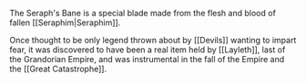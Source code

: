 The Seraph's Bane is a special blade made from the flesh and blood of fallen [[Seraphim|Seraphim]]. 

Once thought to be only legend thrown about by [[Devils]] wanting to impart fear, it was discovered to have been a real item held by [[Layleth]], last of the Grandorian Empire, and was instrumental in the fall of the Empire and the [[Great Catastrophe]]. 